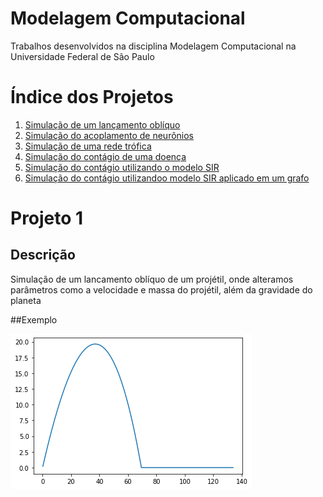 # Modelagem Computacional
Trabalhos desenvolvidos na disciplina Modelagem Computacional na Universidade Federal de São Paulo



# Índice dos Projetos
1. [Simulação de um lançamento oblíquo](https://github.com/joaopaulorocha052/modelagem-computacional/blob/main/Projeto1_LancamentoObliquo.ipynb)
2. [Simulação do acoplamento de neurônios](https://github.com/joaopaulorocha052/modelagem-computacional/blob/main/Projeto_2.ipynb)
3. [Simulação de uma rede trófica](https://github.com/joaopaulorocha052/modelagem-computacional/blob/main/Projeto_3.ipynb)
4. [Simulação do contágio de uma doença](https://github.com/joaopaulorocha052/modelagem-computacional/blob/main/Projeto_4_(1).ipynb)
5. [Simulação do contágio utilizando o modelo SIR](https://github.com/joaopaulorocha052/modelagem-computacional/blob/main/Projeto_5.ipynb)
6. [Simulação do contágio utilizandoo modelo SIR aplicado em um grafo](https://github.com/joaopaulorocha052/modelagem-computacional/blob/main/Projeto_6%20(1).ipynb)

# Projeto 1

## Descrição
Simulação de um lancamento oblíquo de um projétil, onde alteramos parâmetros como a velocidade e massa do projétil, além da gravidade do planeta

##Exemplo

![[img1](modelagem-computacional/img/proje1)](https://github.com/joaopaulorocha052/modelagem-computacional/blob/main/img/proje1.png)


